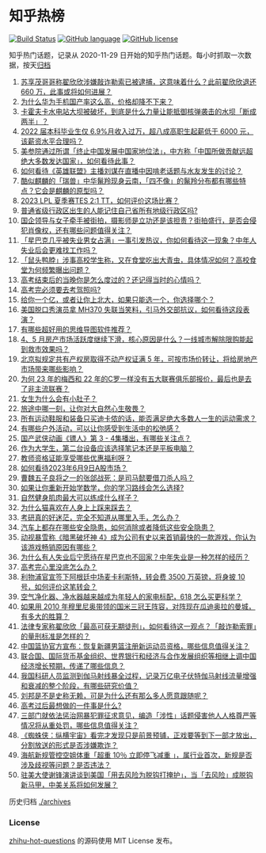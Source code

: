 # 知乎热榜
[![Build Status](https://github.com/ToWeLong/zhihu-hot-questions/workflows/CI/badge.svg)](https://github.com/ToWeLong/zhihu-hot-questions/actions)
[![GitHub language](https://img.shields.io/badge/language-golang-orange.svg)](https://golang.org/)
[![GitHub license](https://img.shields.io/github/license/ToWeLong/zhihu-hot-questions)](https://github.com/ToWeLong/zhihu-hot-questions/blob/main/LICENSE)

知乎热门话题，记录从 2020-11-29 日开始的知乎热门话题。每小时抓取一次数据，按天[归档](./archives)

<!-- BEGIN -->

1. [苏享茂哥哥称翟欣欣涉嫌敲诈勒索已被逮捕，这意味着什么？此前翟欣欣退还 660 万，此事或将如何进展？](https://www.zhihu.com/question/605647767)
1. [为什么华为手机国产率这么高，价格却降不下来？](https://www.zhihu.com/question/604699463)
1. [卡霍夫卡水电站大坝被破坏，到底是什么力量让能抵御核弹袭击的水坝「断成两半」？](https://www.zhihu.com/question/605615861)
1. [2022 届本科毕业生仅 6.9%月收入过万，超八成高职生起薪低于 6000 元，该薪资水平合理吗？](https://www.zhihu.com/question/605658808)
1. [美参院通过所谓「终止中国发展中国家地位法」，中方称「中国所做贡献远超绝大多数发达国家」，如何看待此事？](https://www.zhihu.com/question/605664006)
1. [如何看待《英雄联盟》主播刘谋在直播中因啃老话题与水友发生的讨论？](https://www.zhihu.com/question/605625422)
1. [酷似麒麟的「瑞兽」中华鬣羚现身云南，「四不像」的鬣羚分布都有哪些特点？它会是麒麟的原型吗？](https://www.zhihu.com/question/605708175)
1. [2023 LPL 夏季赛TES 2:1 TT，如何评价这场比赛？](https://www.zhihu.com/question/605681553)
1. [普通省级行政区出生的人能记住自己省所有地级行政区吗?](https://www.zhihu.com/question/598498398)
1. [国企领导与女子牵手被街拍，摄影师是立功还是该担责？街拍盛行，是否会侵犯肖像权，还有哪些问题值得关注？](https://www.zhihu.com/question/605478314)
1. [「星巴克几乎被失业男女占满」一事引发热议，你如何看待这一现象？中年人失业后会更难找工作吗？](https://www.zhihu.com/question/605233684)
1. [「鼠头鸭脖」涉事高校学生称，又在食堂吃出大青虫，具体情况如何？高校食堂为何频繁曝出问题？](https://www.zhihu.com/question/605552961)
1. [高考结束后的当晚你是怎么度过的？还记得当时的心情吗？](https://www.zhihu.com/question/605039825)
1. [高考完必须要去考驾照吗?](https://www.zhihu.com/question/605592685)
1. [给你一个亿，或者让你上北大，如果只能选一个，你选择哪个？](https://www.zhihu.com/question/604400719)
1. [美国脱口秀演员拿 MH370 失联当笑料，引马外交部抗议，如何看待这段表演？](https://www.zhihu.com/question/605493833)
1. [有哪些超好用的思维导图软件推荐？](https://www.zhihu.com/question/603807084)
1. [4、5 月房产市场活跃度继续下滑，核心原因是什么？一线城市解除限购能起到救市效果吗？](https://www.zhihu.com/question/605670642)
1. [北京拟规定共有产权房取得不动产权证满 5 年，可按市场价转让，将给房地产市场带来哪些影响？](https://www.zhihu.com/question/605670192)
1. [为何 23 年的梅西和 22 年的C罗一样没有五大联赛俱乐部报价，最后也是去了非主流联赛？](https://www.zhihu.com/question/605447222)
1. [女生为什么会有小肚子？](https://www.zhihu.com/question/315106829)
1. [旅途中哪一刻，让你对大自然心生敬畏？](https://www.zhihu.com/question/605139823)
1. [所有运动鞋服和装备只买迪卡侬的话，能否满足绝大多数人一生的运动需求？](https://www.zhihu.com/question/603156085)
1. [有哪些户外活动，可以让你感受到生活中的松弛感？](https://www.zhihu.com/question/605274599)
1. [国产武侠动画《镖人》第 3 - 4集播出，有哪些关注点？](https://www.zhihu.com/question/605482620)
1. [作为大学生，第二台设备应该选择笔记本还是平板电脑？](https://www.zhihu.com/question/603461031)
1. [教师资格证能享受哪些优惠福利呀？](https://www.zhihu.com/question/547447235)
1. [如何看待2023年6月9日A股市场？](https://www.zhihu.com/question/605537476)
1. [曹魏五子良将之一的张郃战死：是司马懿要借刀杀人吗？](https://www.zhihu.com/question/600701541)
1. [如果让你重新开始学数学，你的学习路线会怎么选择?](https://www.zhihu.com/question/598963323)
1. [自然健身肌肉最大可以练成什么样子？](https://www.zhihu.com/question/599380271)
1. [为什么猫喜欢在人身上上踩来踩去？](https://www.zhihu.com/question/604966128)
1. [考研真的好迷茫，完全不知道从哪里入手，怎么办？](https://www.zhihu.com/question/596214755)
1. [汽车上都存在哪些安全隐患，如何消除或者降低这些安全隐患？](https://www.zhihu.com/question/604194020)
1. [动视暴雪称《暗黑破坏神 4》成为公司有史以来首销最快的一款游戏，你认为该游戏畅销原因有哪些？](https://www.zhihu.com/question/605248807)
1. [为什么有人失业后宁愿待在星巴克也不回家？中年失业是一种怎样的经历？](https://www.zhihu.com/question/605618118)
1. [高考完心里没底怎么办？](https://www.zhihu.com/question/605619531)
1. [利物浦官宣签下阿根廷中场麦卡利斯特，转会费 3500 万英镑，将身披 10 号，如何评价这笔转会？](https://www.zhihu.com/question/605613766)
1. [空气净化器、净水器越来越成为年轻人的家电标配，618 怎么买更科学？](https://www.zhihu.com/question/605249266)
1. [如果用 2010 年穆里尼奥带领的国米三冠王阵容，对阵现在瓜迪奥拉的曼城，有多大的胜算？](https://www.zhihu.com/question/605327607)
1. [法律专家称翟欣欣「最高可获无期徒刑」，如何看待这一观点？「敲诈勒索罪」的量刑标准是怎样的？](https://www.zhihu.com/question/605717059)
1. [中国篮协官方宣布：恢复新疆男篮注册新运动员资格，哪些信息值得关注？](https://www.zhihu.com/question/605633457)
1. [联合国、国际货币基金组织、世界银行和经济与合作发展组织等相继上调中国经济增长预期，传递了哪些信息？](https://www.zhihu.com/question/605621879)
1. [我国科研人员监测到伽马射线暴全过程，记录万亿电子伏特伽马射线流量增强和衰减的整个阶段，有哪些研究价值？](https://www.zhihu.com/question/605620230)
1. [刘邦是不是史称无赖，可是为什么还有那么多人愿意跟随呢？](https://www.zhihu.com/question/62872356)
1. [高考过后最想做的一件事是什么?](https://www.zhihu.com/question/604419639)
1. [三部门就依法惩治网暴犯罪征求意见，编造「涉性」话题侵害他人人格尊严等情况将从重处罚，哪些信息值得关注？](https://www.zhihu.com/question/605655675)
1. [《蜘蛛侠：纵横宇宙》看完才发现只是前景预铺，正戏要等到下一部才放出，分割放送的形式是否涉嫌欺诈？](https://www.zhihu.com/question/604844464)
1. [海航新规管控空姐体重「超重 10％ 立即停飞减重 」，属行业首次，新规是否涉及歧视等问题？是否违法？](https://www.zhihu.com/question/605556110)
1. [驻美大使谢锋演讲谈到美国「用去风险为脱钩打掩护」，当「去风险」成脱钩新马甲，中美关系将如何发展？](https://www.zhihu.com/question/605469292)

<!-- END -->

历史归档 [./archives](./archives)


### License
[zhihu-hot-questions](https://github.com/towelong/zhihu-hot-questions) 的源码使用 MIT License 发布。